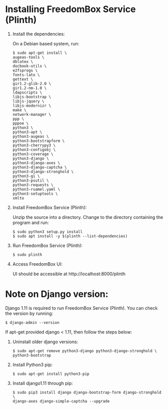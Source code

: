 # Installing FreedomBox Service (Plinth)

1.  Install the dependencies:

    On a Debian based system, run:

    ```
    $ sudo apt-get install \
    augeas-tools \
    dblatex \
    docbook-utils \
    e2fsprogs \
    fonts-lato \
    gettext \
    gir1.2-glib-2.0 \
    gir1.2-nm-1.0 \
    ldapscripts \
    libjs-bootstrap \
    libjs-jquery \
    libjs-modernizr \
    make \
    network-manager \
    ppp \
    pppoe \
    python3 \
    python3-apt \
    python3-augeas \
    python3-bootstrapform \
    python3-cherrypy3 \
    python3-configobj \
    python3-coverage \
    python3-django \
    python3-django-axes \
    python3-django-captcha \
    python3-django-stronghold \
    python3-gi \
    python3-psutil \
    python3-requests \
    python3-ruamel.yaml \
    python3-setuptools \
    xmlto
    ```

2. Install FreedomBox Service (Plinth):

    Unzip the source into a directory.  Change to the directory containing the
    program and run:

    ```
    $ sudo python3 setup.py install
    $ sudo apt install -y $(plinth --list-dependencies)
     ```

3.  Run FreedomBox Service (Plinth):

    ```
    $ sudo plinth
    ```

4.  Access FreedomBox UI:

    UI should be accessible at http://localhost:8000/plinth

# Note on Django version:

Django 1.11 is required to run FreedomBox Service (Plinth). You can check the
version by running:

```
$ django-admin --version
```

If apt-get provided django < 1.11, then follow the steps below:

1.  Uninstall older django versions:

    ```
    $ sudo apt-get remove python3-django python3-django-stronghold \
    python3-bootstrap
    ```

2.  Install Python3 pip:

    ```
    $ sudo apt-get install python3-pip
    ```

3.  Install django1.11 through pip:

    ```
    $ sudo pip3 install django django-bootstrap-form django-stronghold \
    django-axes django-simple-captcha --upgrade
    ```
